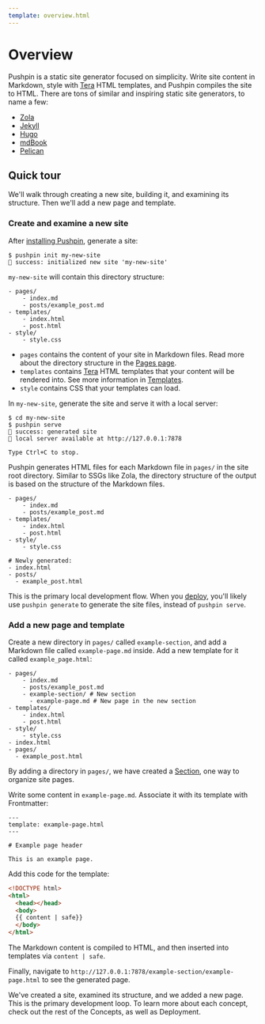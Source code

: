 ```yaml
---
template: overview.html
---
```


# Overview

Pushpin is a static site generator focused on simplicity. Write site content in Markdown, style with [Tera](https://keats.github.io/tera/docs/) HTML templates, and Pushpin compiles the site to HTML. There are tons of similar  and inspiring static site generators, to name a few:

- [Zola](https://www.getzola.org/)
- [Jekyll](https://jekyllrb.com/)
- [Hugo](https://gohugo.io/)
- [mdBook](https://rust-lang.github.io/mdBook/)
- [Pelican](https://getpelican.com/)

## Quick tour

We'll walk through creating a new site, building it, and examining its structure. Then we'll add a new page and template.

### Create and examine a new site

After [installing Pushpin](installation.html), generate a site:

```
$ pushpin init my-new-site
📌 success: initialized new site 'my-new-site'
```

`my-new-site` will contain this directory structure:

```
- pages/
    - index.md
    - posts/example_post.md
- templates/
    - index.html
    - post.html
- style/
    - style.css
```

- `pages` contains the content of your site in Markdown files. Read more about the directory structure in the [Pages page](../02-concepts/pages.html).
- `templates` contains [Tera](https://keats.github.io/tera/docs/) HTML templates that your content will be rendered into. See more information in [Templates](../02-concepts/templates.html).
- `style` contains CSS that your templates can load.

In `my-new-site`, generate the site and serve it with a local server:

```
$ cd my-new-site
$ pushpin serve
📌 success: generated site
📌 local server available at http://127.0.0.1:7878

Type Ctrl+C to stop.
```

Pushpin generates HTML files for each Markdown file in `pages/` in the site root directory. Similar to SSGs like Zola, the directory structure of the output is based on the structure of the Markdown files.

```
- pages/
    - index.md
    - posts/example_post.md
- templates/
    - index.html
    - post.html
- style/
    - style.css

# Newly generated:
- index.html
- posts/
  - example_post.html
```

This is the primary local development flow. When you [deploy](../03-deployment/gitHub-pages.html), you'll likely use `pushpin generate` to generate the site files, instead of `pushpin serve`.

### Add a new page and template

Create a new directory in `pages/` called `example-section`, and add a Markdown file called `example-page.md` inside. Add a new template for it called `example_page.html`:

```
- pages/
    - index.md
    - posts/example_post.md
    - example-section/ # New section
      - example-page.md # New page in the new section
- templates/
    - index.html
    - post.html
- style/
    - style.css
- index.html
- pages/
  - example_post.html
```

By adding a directory in `pages/`, we have created a [Section](../concepts/sections.html), one way to organize site pages.

Write some content in `example-page.md`. Associate it with its template with Frontmatter:

```
---
template: example-page.html
---

# Example page header

This is an example page.
```

Add this code for the template:

```html
<!DOCTYPE html>
<html>
  <head></head>
  <body>
  {{ content | safe}}
  </body>
</html>
```

The Markdown content is compiled to HTML, and then inserted into templates via `content | safe`.

Finally, navigate to `http://127.0.0.1:7878/example-section/example-page.html` to see the generated page.

We've created a site, examined its structure, and we added a new page. This is the primary development loop. To learn more about each concept, check out the rest of the Concepts, as well as Deployment.
